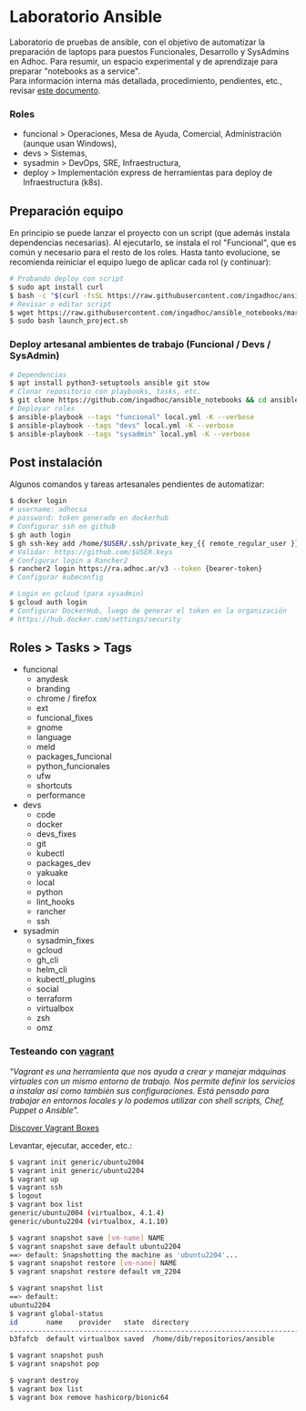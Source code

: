 # Laboratorio Ansible

Laboratorio de pruebas de ansible, con el objetivo de automatizar la preparación de laptops para puestos Funcionales, Desarrollo y SysAdmins en Adhoc. Para resumir, un espacio experimental y de aprendizaje para preparar "notebooks as a service".  
Para información interna más detallada, procedimiento, pendientes, etc., revisar [este documento](https://docs.google.com/document/d/1iDylKWfjRL9SO_GR_1j7HjQhFixYsFz9Vv3Mi0WstPQ).

### Roles

- funcional > Operaciones, Mesa de Ayuda, Comercial, Administración (aunque usan Windows),
- devs > Sistemas,
- sysadmin > DevOps, SRE, Infraestructura,
- deploy > Implementación express de herramientas para deploy de Infraestructura (k8s).

## Preparación equipo

En principio se puede lanzar el proyecto con un script (que además instala dependencias necesarias). Al ejecutarlo, se instala el rol "Funcional", que es común y necesario para el resto de los roles. Hasta tanto evolucione, se recomienda reiniciar el equipo luego de aplicar cada rol (y continuar):

```bash
# Probando deploy con script
$ sudo apt install curl
$ bash -c "$(curl -fsSL https://raw.githubusercontent.com/ingadhoc/ansible_notebooks/master/launch_project.sh)"
# Revisar o editar script
$ wget https://raw.githubusercontent.com/ingadhoc/ansible_notebooks/master/launch_project.sh
$ sudo bash launch_project.sh
```

### Deploy artesanal ambientes de trabajo (Funcional / Devs / SysAdmin)

```bash
# Dependencias
$ apt install python3-setuptools ansible git stow
# Clonar repositorio con playbooks, tasks, etc.
$ git clone https://github.com/ingadhoc/ansible_notebooks && cd ansible
# Deployar roles
$ ansible-playbook --tags "funcional" local.yml -K --verbose
$ ansible-playbook --tags "devs" local.yml -K --verbose
$ ansible-playbook --tags "sysadmin" local.yml -K --verbose
```

## Post instalación

Algunos comandos y tareas artesanales pendientes de automatizar:

```bash
$ docker login
# username: adhocsa
# password: token generado en dockerhub
# Configurar ssh en github
$ gh auth login
$ gh ssh-key add /home/$USER/.ssh/private_key_{{ remote_regular_user }}.pub
# Validar: https://github.com/$USER.keys
# Configurar login a Rancher2
$ rancher2 login https://ra.adhoc.ar/v3 --token {bearer-token}
# Configurar kubeconfig

# Login en gcloud (para sysadmin)
$ gcloud auth login
# Configurar DockerHub, luego de generar el token en la organización
# https://hub.docker.com/settings/security
```

## Roles > Tasks > Tags

- funcional
  - anydesk
  - branding
  - chrome / firefox
  - ext
  - funcional_fixes
  - gnome
  - language
  - meld
  - packages_funcional
  - python_funcionales
  - ufw
  - shortcuts
  - performance
- devs
  - code
  - docker
  - devs_fixes
  - git
  - kubectl
  - packages_dev
  - yakuake
  - local
  - python
  - lint_hooks
  - rancher
  - ssh
- sysadmin
  - sysadmin_fixes
  - gcloud
  - gh_cli
  - helm_cli
  - kubectl_plugins
  - social
  - terraform
  - virtualbox
  - zsh
  - omz

### Testeando con [vagrant](vagrantup.com)

_"Vagrant es una herramienta que nos ayuda a crear y manejar máquinas virtuales con un mismo entorno de trabajo. Nos permite definir los servicios a instalar así como también sus configuraciones. Está pensado para trabajar en entornos locales y lo podemos utilizar con shell scripts, Chef, Puppet o Ansible"._

[Discover Vagrant Boxes](https://app.vagrantup.com/boxes/search)

Levantar, ejecutar, acceder, etc.:

```sh
$ vagrant init generic/ubuntu2004
$ vagrant init generic/ubuntu2204
$ vagrant up
$ vagrant ssh
$ logout
$ vagrant box list
generic/ubuntu2004 (virtualbox, 4.1.4)
generic/ubuntu2204 (virtualbox, 4.1.10)

$ vagrant snapshot save [vm-name] NAME
$ vagrant snapshot save default ubuntu2204
==> default: Snapshotting the machine as 'ubuntu2204'...
$ vagrant snapshot restore [vm-name] NAME
$ vagrant snapshot restore default vm_2204

$ vagrant snapshot list
==> default:
ubuntu2204
$ vagrant global-status
id       name    provider   state  directory
-----------------------------------------------------------------------
b3fafcb  default virtualbox saved  /home/dib/repositorios/ansible

$ vagrant snapshot push
$ vagrant snapshot pop

$ vagrant destroy
$ vagrant box list
$ vagrant box remove hashicorp/bionic64
```
